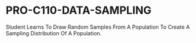 # PRO-C110-DATA-SAMPLING
Student Learns To Draw Random Samples From A Population To Create A Sampling Distribution Of A Population.
